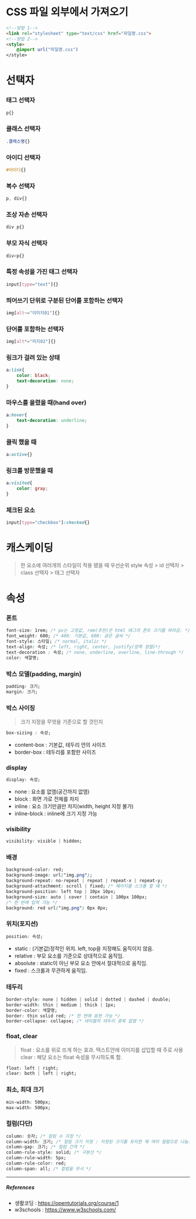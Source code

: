 # CSS 파일 외부에서 가져오기

```html
<!--방법 1-->
<link rel="stylesheet" type="text/css" href="파일명.css">
<!--방법 2-->
<style>
    @import url("파일명.css")
</style>
```



# 선택자

### 태그 선택자

```css
p{}
```

### 클래스 선택자

```css
.클래스명{}
```

### 아이디 선택자

```css
#아이디{}
```

### 복수 선택자

```css
p, div{}
```

### 조상 자손 선택자

```css
div p{}
```

### 부모 자식 선택자

```css
div>p{}
```

### 특정 속성을 가진 태그 선택자

```css
input[type="text"]{}
```

### 띄어쓰기 단위로 구분된 단어를 포함하는 선택자

```css
img[alt~="이미지01"]{}
```

### 단어를 포함하는 선택자

```css
img[alt*="미지02"]{}
```

### 링크가 걸려 있는 상태

```css
a:link{
	color: black;
	text-decoration: none;
}
```

### 마우스를 올렸을 때(hand over)

```css
a:hover{
	text-decoration: underline;
}
```

### 클릭 했을 때

```css
a:active{}
```

### 링크를 방문했을 때

```css
a:visited{
	color: gray;
}
```

### 체크된 요소

```css
input[type="checkbox"]:checked{}
```



# 캐스케이딩

> 한 요소에 여러개의 스타일이 적용 됐을 때 우선순위
> style 속성 > id 선택자 > class 선택자 > 태그 선택자



# 속성

### 폰트

```css
font-size: 1rem; /* px는 고정값, rem(추천)은 html 태그의 폰트 크기를 따라감. */
font_weight: 600; /* 400: 기본값, 600: 굵은 글씨 */
font-style: 스타일; /* normal, italic */
text-align: 속성; /* left, right, center, justify(양쪽 정렬)*/
text-decoration : 속성; /* none, underline, overline, line-through */
color: 색깔명;
```

### 박스 모델(padding, margin)

```css
padding: 크기;
margin: 크기;
```

### 박스 사이징 

> 크기 지정을 무엇을 기준으로 할 것인지

```css
box-sizing : 속성;
```

- content-box : 기본값, 테두리 안의 사이즈
- border-box : 테두리를 포함한 사이즈

### display

```css
display: 속성;
```

- none : 요소를 없앰(공간까지 없앰)
- block : 화면 가로 전체를 차지
- inline  : 요소 크기만큼만 차지(width, height 지정 불가)
- inline-block : inline에 크기 지정 가능

### visibility

```css
visibility: visible | hidden;
```

### 배경

```css
background-color: red;
background-image: url("img.png");
background-repeat: no-repeat | repeat | repeat-x | repeat-y;
background-attachment: scroll | fixed; /* 페이지를 스크롤 할 때 */
background-position: left top | 10px 10px;
background-size: auto | cover | contain | 100px 100px;
/* 한 번에 입력 가능 */
background: red url("img.png") 0px 0px;
```

### 위치(포지션)

```css
position: 속성;
```

- static : (기본값)정적인 위치. left, top을 지정해도 움직이지 않음.
- relative : 부모 요소를 기준으로 상대적으로 움직임.
- absolute : static이 아닌 부모 요소 안에서 절대적으로 움직임.
- fixed : 스크롤과 무관하게 움직임.

### 테두리

```css
border-style: none | hidden | solid | dotted | dashed | double;
border-width: thin | medium | thick | 1px;
border-color: 색깔명;
border: thin solid red; /* 한 번에 표현 가능 */
border-collapse: collapse; /* 테이블의 테두리 중복 없앰 */
```
### float, clear

> float : 요소를 위로 뜨게 하는 효과. 텍스트안에 이미지를 삽입할 때 주로 사용
> clear : 해당 요소는 float 속성을 무시하도록 함.

```css
float: left | right;
clear: both | left | right;
```

### 최소, 최대 크기

```css
min-width: 500px;
max-width: 500px;
```

### 컬럼(다단)

```css
column: 숫자; /* 컬럼 수 지정 */
column-width: 크기; /* 컬럼 크기 지정 : 지정된 크기를 유지한 채 여러 컬럼으로 나눔. 위 속성과 조합 가능 */
column-gap: 크기; /* 컬럼 간격 */
column-rule-style: solid; /* 구분선 */
column-rule-width: 5px;
column-rule-color: red;
column-span: all; /* 컬럼을 무시 */
```



-------------------------

##### References

- 생활코딩 : https://opentutorials.org/course/1
- w3schools : https://www.w3schools.com/